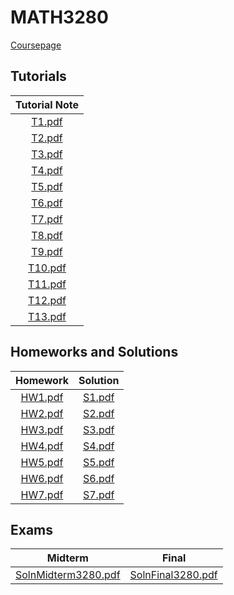 # MATH3280
[Coursepage](https://www.math.cuhk.edu.hk/course/2223/math3280a)

## Tutorials
| Tutorial Note |
| :---: |
| [T1.pdf](./tutorials/T1.pdf) |
| [T2.pdf](./tutorials/T2.pdf) |
| [T3.pdf](./tutorials/T3.pdf) |
| [T4.pdf](./tutorials/T4.pdf) |
| [T5.pdf](./tutorials/T5.pdf) |
| [T6.pdf](./tutorials/T6.pdf) |
| [T7.pdf](./tutorials/T7.pdf) |
| [T8.pdf](./tutorials/T8.pdf) |
| [T9.pdf](./tutorials/T9.pdf) |
| [T10.pdf](./tutorials/T10.pdf) |
| [T11.pdf](./tutorials/T11.pdf) |
| [T12.pdf](./tutorials/T12.pdf) |
| [T13.pdf](./tutorials/T13.pdf) |

## Homeworks and Solutions
| Homework | Solution |
| :---: | :---: |
| [HW1.pdf](./homeworks/HW1.pdf) | [S1.pdf](./homeworks/S1.pdf) |
| [HW2.pdf](./homeworks/HW2.pdf) | [S2.pdf](./homeworks/S2.pdf) |
| [HW3.pdf](./homeworks/HW3.pdf) | [S3.pdf](./homeworks/S3.pdf) |
| [HW4.pdf](./homeworks/HW4.pdf) | [S4.pdf](./homeworks/S4.pdf) |
| [HW5.pdf](./homeworks/HW5.pdf) | [S5.pdf](./homeworks/S5.pdf) |
| [HW6.pdf](./homeworks/HW6.pdf) | [S6.pdf](./homeworks/S6.pdf) |
| [HW7.pdf](./homeworks/HW7.pdf) | [S7.pdf](./homeworks/S7.pdf) |

## Exams
| Midterm | Final |
| :---: | :---: |
| [SolnMidterm3280.pdf](./exams/SolnMidterm3280.pdf) | [SolnFinal3280.pdf](./exams/SolnFinal3280.pdf) |

